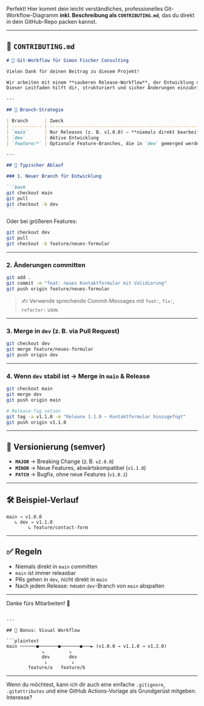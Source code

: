 Perfekt! Hier kommt dein leicht verständliches, professionelles Git-Workflow-Diagramm **inkl. Beschreibung als `CONTRIBUTING.md`**, das du direkt in dein GitHub-Repo packen kannst.

---

## 📘 `CONTRIBUTING.md`

````md
# 🚀 Git-Workflow für Simon Fischer Consulting

Vielen Dank für deinen Beitrag zu diesem Projekt!

Wir arbeiten mit einem **sauberen Release-Workflow**, der Entwicklung und Produktion klar trennt.  
Dieser Leitfaden hilft dir, strukturiert und sicher Änderungen einzubringen.

---

## 🔀 Branch-Strategie

| Branch      | Zweck                                                        |
| ----------- | ------------------------------------------------------------ |
| `main`      | Nur Releases (z. B. v1.0.0) – **niemals direkt bearbeiten!** |
| `dev`       | Aktive Entwicklung                                           |
| `feature/*` | Optionale Feature-Branches, die in `dev` gemerged werden     |

---

## 🧭 Typischer Ablauf

### 1. Neuer Branch für Entwicklung

```bash
git checkout main
git pull
git checkout -b dev
```
````

Oder bei größeren Features:

```bash
git checkout dev
git pull
git checkout -b feature/neues-formular
```

---

### 2. Änderungen committen

```bash
git add .
git commit -m "feat: neues Kontaktformular mit Validierung"
git push origin feature/neues-formular
```

> ✍ Verwende sprechende Commit-Messages mit `feat:`, `fix:`, `refactor:` usw.

---

### 3. Merge in `dev` (z. B. via Pull Request)

```bash
git checkout dev
git merge feature/neues-formular
git push origin dev
```

---

### 4. Wenn `dev` stabil ist → Merge in `main` & Release

```bash
git checkout main
git merge dev
git push origin main

# Release-Tag setzen
git tag -a v1.1.0 -m "Release 1.1.0 – Kontaktformular hinzugefügt"
git push origin v1.1.0
```

---

## 🔢 Versionierung (semver)

- **`MAJOR`** → Breaking Change (z. B. `v2.0.0`)
- **`MINOR`** → Neue Features, abwärtskompatibel (`v1.1.0`)
- **`PATCH`** → Bugfix, ohne neue Features (`v1.0.1`)

---

## 🛠 Beispiel-Verlauf

```plaintext
main → v1.0.0
   ↳ dev → v1.1.0
        ↳ feature/contact-form
```

---

## ✅ Regeln

- Niemals direkt in `main` committen
- `main` ist immer releasbar
- PRs gehen in `dev`, nicht direkt in `main`
- Nach jedem Release: neuen `dev`-Branch von `main` abspalten

---

Danke fürs Mitarbeiten! 💪

````

---

## 🔖 Bonus: Visual Workflow

```plaintext
main ──────●───────●───────●───► (v1.0.0 → v1.1.0 → v1.2.0)
             ↘         ↘
             dev       dev
              ↓         ↓
        feature/a   feature/b
````

---

Wenn du möchtest, kann ich dir auch eine einfache `.gitignore`, `.gitattributes` und eine GitHub Actions-Vorlage als Grundgerüst mitgeben. Interesse?
